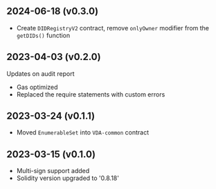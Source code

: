 2024-06-18 (v0.3.0)
-------------------
- Create `DIDRegistryV2` contract, remove `onlyOwner` modifier from the `getDIDs()` function

2023-04-03 (v0.2.0)
-------------------
Updates on audit report
- Gas optimized
- Replaced the require statements with custom errors

2023-03-24 (v0.1.1)
-------------------
- Moved `EnumerableSet` into `VDA-common` contract

2023-03-15 (v0.1.0)
-------------------
- Multi-sign support added
- Solidity version upgraded to '0.8.18'